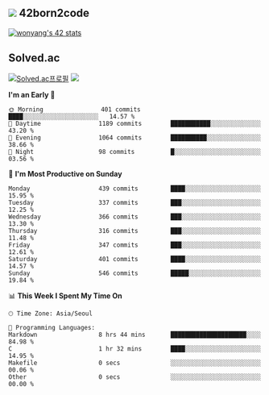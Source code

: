 
## <img src="https://img.shields.io/badge/-000000?style=flat&logo=42&logoColor=white"> 42born2code
<!--[![wonyang's 42 stats](https://badge42.vercel.app/api/v2/cl5nhe5b6007809kydha7ht42/stats?cursusId=21&coalitionId=88)](https://profile.intra.42.fr/users/wonyang)-->

[![wonyang's 42 stats](https://badge.mediaplus.ma/starryblue/wonyang?1337Badge=off&UM6P=off)](https://github.com/oakoudad/badge42)

## Solved.ac
[![Solved.ac프로필](http://mazassumnida.wtf/api/v2/generate_badge?boj=bennyws)](https://solved.ac/bennyws)
<a href="https://solved.ac/bennyws"><img src="http://mazandi.herokuapp.com/api?handle=bennyws&theme=cold"/></a>

<!--START_SECTION:waka-->
**I'm an Early 🐤** 

```text
🌞 Morning                401 commits         ████░░░░░░░░░░░░░░░░░░░░░   14.57 % 
🌆 Daytime                1189 commits        ███████████░░░░░░░░░░░░░░   43.20 % 
🌃 Evening                1064 commits        ██████████░░░░░░░░░░░░░░░   38.66 % 
🌙 Night                  98 commits          █░░░░░░░░░░░░░░░░░░░░░░░░   03.56 % 
```
📅 **I'm Most Productive on Sunday** 

```text
Monday                   439 commits         ████░░░░░░░░░░░░░░░░░░░░░   15.95 % 
Tuesday                  337 commits         ███░░░░░░░░░░░░░░░░░░░░░░   12.25 % 
Wednesday                366 commits         ███░░░░░░░░░░░░░░░░░░░░░░   13.30 % 
Thursday                 316 commits         ███░░░░░░░░░░░░░░░░░░░░░░   11.48 % 
Friday                   347 commits         ███░░░░░░░░░░░░░░░░░░░░░░   12.61 % 
Saturday                 401 commits         ████░░░░░░░░░░░░░░░░░░░░░   14.57 % 
Sunday                   546 commits         █████░░░░░░░░░░░░░░░░░░░░   19.84 % 
```


📊 **This Week I Spent My Time On** 

```text
🕑︎ Time Zone: Asia/Seoul

💬 Programming Languages: 
Markdown                 8 hrs 44 mins       █████████████████████░░░░   84.98 % 
C                        1 hr 32 mins        ████░░░░░░░░░░░░░░░░░░░░░   14.95 % 
Makefile                 0 secs              ░░░░░░░░░░░░░░░░░░░░░░░░░   00.06 % 
Other                    0 secs              ░░░░░░░░░░░░░░░░░░░░░░░░░   00.00 % 
```


<!--END_SECTION:waka-->
